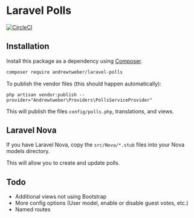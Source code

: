 # Laravel Polls

[![CircleCI](https://dl.circleci.com/status-badge/img/gh/andrewtweber/laravel-polls/tree/main.svg?style=shield&circle-token=f33276137ef8043a342239229d6fc0aed3e82354)](https://dl.circleci.com/status-badge/redirect/gh/andrewtweber/laravel-polls/tree/main)

## Installation

Install this package as a dependency using [Composer](https://getcomposer.org).

``` bash
composer require andrewtweber/laravel-polls
```

To publish the vendor files (this should happen automatically):

```
php artisan vendor:publish --provider="Andrewtweber\Providers\PollsServiceProvider"
```

This will publish the files `config/polls.php`, translations, and views.

## Laravel Nova

If you have Laravel Nova, copy the `src/Nova/*.stub` files into your Nova models directory.

This will allow you to create and update polls.

## Todo

* Additional views not using Bootstrap
* More config options (User model, enable or disable guest votes, etc.)
* Named routes
